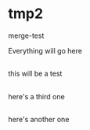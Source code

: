 tmp2
====

merge-test

Everything will go here

##
this will be a test
##
here's a third one
##
here's another one
##
